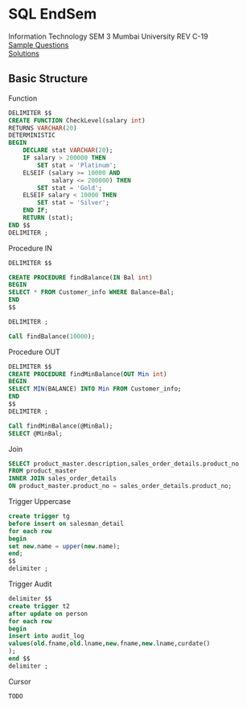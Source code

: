 # SQL EndSem 
Information Technology SEM 3 Mumbai University REV C-19
<br>
[Sample Questions](assignment.pdf)
<br>[Solutions](ANSWERS.md)

## Basic Structure

Function

```sql
DELIMITER $$
CREATE FUNCTION CheckLevel(salary int) 
RETURNS VARCHAR(20)
DETERMINISTIC
BEGIN
    DECLARE stat VARCHAR(20);
    IF salary > 200000 THEN
        SET stat = 'Platinum';
    ELSEIF (salary >= 10000 AND 
            salary <= 200000) THEN
        SET stat = 'Gold';
    ELSEIF salary < 10000 THEN
        SET stat = 'Silver';
    END IF;
    RETURN (stat);
END $$
DELIMITER ;
```

Procedure IN

```sql
DELIMITER $$

CREATE PROCEDURE findBalance(IN Bal int)
BEGIN
SELECT * FROM Customer_info WHERE Balance=Bal;
END
$$

DELIMITER ;

Call findBalance(10000);
```

Procedure OUT

```sql
DELIMITER $$
CREATE PROCEDURE findMinBalance(OUT Min int)
BEGIN
SELECT MIN(BALANCE) INTO Min FROM Customer_info;
END
$$
DELIMITER ;

Call findMinBalance(@MinBal);
SELECT @MinBal;
```

Join

```sql
SELECT product_master.description,sales_order_details.product_no
FROM product_master
INNER JOIN sales_order_details
ON product_master.product_no = sales_order_details.product_no;
```

Trigger Uppercase

```sql
create trigger tg 
before insert on salesman_detail
for each row 
begin
set new.name = upper(new.name);
end;
$$
delimiter ;
```

Trigger Audit

```sql
delimiter $$
create trigger t2
after update on person
for each row
begin
insert into audit_log
values(old.fname,old.lname,new.fname,new.lname,curdate()
);
end $$
delimiter ;
```

Cursor

```sql
TODO
```
